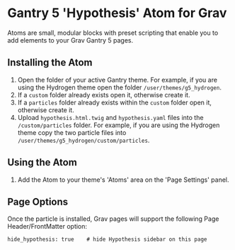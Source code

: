 # Gantry 5 'Hypothesis' Atom for Grav

Atoms are small, modular blocks with preset scripting that enable you to add elements to your Grav Gantry 5 pages.

## Installing the Atom

1. Open the folder of your active Gantry theme. For example, if you are using the Hydrogen theme open the folder `/user/themes/g5_hydrogen`.
2. If a `custom` folder already exists open it, otherwise create it.
3. If a `particles` folder already exists within the `custom` folder open it, otherwise create it.
4. Upload `hypothesis.html.twig` and `hypothesis.yaml` files into the `/custom/particles` folder. For example, if you are using the Hydrogen theme copy the two particle files into `/user/themes/g5_hydrogen/custom/particles`.

## Using the Atom
1. Add the Atom to your theme's 'Atoms' area on the 'Page Settings' panel.

## Page Options
Once the particle is installed, Grav pages will support the following Page Header/FrontMatter option:

```
hide_hypothesis: true    # hide Hypothesis sidebar on this page
```

